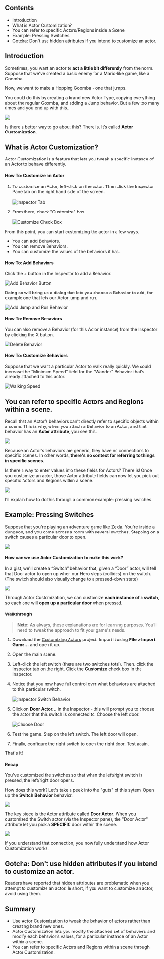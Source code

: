 ## Contents

* Introduction
* What is Actor Customization?
* You can refer to specific Actors/Regions inside a Scene
* Example: Pressing Switches
* Gotcha: Don't use hidden attributes if you intend to customize an actor.
 

## Introduction

Sometimes, you want an actor to **act a little bit differently** from the norm. Suppose that we’ve created a basic enemy for a Mario-like game, like a Goomba.

Now, we want to make a Hopping Goomba - one that jumps.

You could do this by creating a brand new Actor Type, copying everything about the regular Goomba, and adding a Jump behavior. But a few too many times and you end up with this...

![](http://static.stencyl.com/pedia2/ch4/customize/image00.png)

Is there a better way to go about this? There is. It’s called **Actor Customization**.


## What is Actor Customization?

Actor Customization is a feature that lets you tweak a specific instance of an Actor to behave differently.

#### How To: Customize an Actor

1. To customize an Actor, left-click on the actor. Then click the Inspector Pane tab on the right hand side of the screen.<br/><br/>![Inspector Tab](http://static.stencyl.com/help/images/Inspector-Tab-Pic.png)<br/>

2. From there, check "Customize" box.<br/><br/>![Customize Check Box](http://static.stencyl.com/help/images/Inspector-Customize-CheckBox.png)

From this point, you can start customizing the actor in a few ways.

* You can add Behaviors.
* You can remove Behaviors.
* You can customize the values of the behaviors it has.

#### How To: Add Behaviors
Click the + button in the Inspector to add a Behavior.

![Add Behavior Button](http://static.stencyl.com/help/images/Inspector-Add-Behavior-Button.png)

Doing so will bring up a dialog that lets you choose a Behavior to add, for example one that lets our Actor jump and run.

![Add Jump and Run Behavior](http://static.stencyl.com/help/images/Inspector-Add-Behavior.png)

#### How To: Remove Behaviors
You can also remove a Behavior (for this Actor instance) from the Inspector by clicking the X button.

![Delete Behavior](http://static.stencyl.com/help/images/Inspector-Delete-Behavior-Button.png)

#### How To: Customize Behaviors
Suppose that we want a particular Actor to walk really quickly. We could increase the “Minimum Speed” field for the "Wander" Behavior that's already attached to this actor.

![Walking Speed](http://static.stencyl.com/help/images/Inspector-Walking-Speed.png)

 
## You can refer to specific Actors and Regions within a scene.

Recall that an Actor’s behaviors can’t directly refer to specific objects within a scene. This is why, when you attach a Behavior to an Actor, and that behavior has an **Actor attribute**, you see this.

![](http://static.stencyl.com/pedia2/ch4/customize/image05.png)

Because an Actor’s behaviors are generic, they have no connections to specific scenes. In other words, **there's no context for referring to things in specific scenes**.

Is there a way to enter values into these fields for Actors? There is! Once you customize an actor, those Actor attribute fields can now let you pick out specific Actors and Regions within a scene.

![](http://static.stencyl.com/pedia2/ch4/customize/image02.png)

I’ll explain how to do this through a common example: pressing switches.

 

## Example: Pressing Switches

Suppose that you're playing an adventure game like Zelda. You're inside a dungeon, and you come across a room with several switches. Stepping on a switch causes a particular door to open.

[![](http://static.stencyl.com/pedia2/ch4/customize/image13.png)](http://static.stencyl.com/pedia2/ch4/customize/Switches.swf)
 
#### How can we use Actor Customization to make this work?

In a gist, we'll create a “Switch” behavior that, given a “Door” actor, will tell that Door actor to open up when our Hero steps (collides) on the switch. (The switch should also visually change to a pressed-down state)

![](http://static.stencyl.com/pedia2/ch4/customize/image07.png)

Through Actor Customization, we can customize **each instance of a switch**, so each one will **open up a particular door** when pressed.

#### Walkthrough

> **Note:** As always, these explanations are for learning purposes. You’ll need to tweak the approach to fit your game's needs.

1. Download the [Customizing Actors](http://static.stencyl.com/pedia2/ch4/customize/Switches.stencyl) project. Import it using **File > Import Game...** and open it up.

2. Open the main scene.

3. Left-click the left switch (there are two switches total). Then, click the Inspector tab on the right. Click the **Customize** check box in the Inspector.

4. Notice that you now have full control over what behaviors are attached to this particular switch.<br/><br/>![Inspector Switch Behavior](http://static.stencyl.com/help/images/Inspector-Switch-Behavior.png)<br/>

5. Click on **Door Actor...** in the Inspector - this will prompt you to choose the actor that this switch is connected to. Choose the left door.<br/><br/>![Choose Door](http://static.stencyl.com/help/images/Inspector-Choose-Door-Pic.png)<br/>

6. Test the game. Step on the left switch. The left door will open.

7. Finally, configure the right switch to open the right door. Test again.

That's it!

#### Recap

You’ve customized the switches so that when the left/right switch is pressed, the left/right door opens.

How does this work? Let's take a peek into the "guts" of this sytem. Open up the **Switch Behavior** behavior.

![](http://static.stencyl.com/pedia2/ch4/customize/image11.png)

The key piece is the Actor attribute called **Door Actor**. When you customized the Switch actor (via the Inspector pane), the "Door Actor" attribute let you pick a **SPECIFIC** door within the scene. 

![](http://static.stencyl.com/pedia2/ch4/customize/image12.png)

If you understand that connection, you now fully understand how Actor Customization works.
 

## Gotcha: Don't use hidden attributes if you intend to customize an actor.

Readers have reported that hidden attributes are problematic when you attempt to customize an actor. In short, if you want to customize an actor, avoid using them.


## Summary

* Use Actor Customization to tweak the behavior of actors rather than creating brand new ones.
* Actor Customization lets you modify the attached set of behaviors and modify each behavior’s values, for a particular instance of an Actor within a scene.
* You can refer to specific Actors and Regions within a scene through Actor Customization.

